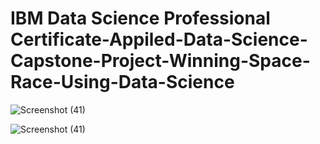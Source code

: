 # IBM Data Science Professional Certificate-Appiled-Data-Science-Capstone-Project-Winning-Space-Race-Using-Data-Science

![Screenshot (41)](https://user-images.githubusercontent.com/86102231/136998856-c7c30dee-c5e7-46e9-9290-9f3ec89f1cc4.png)

![Screenshot (41)](https://user-images.githubusercontent.com/86102231/137000408-8d92181b-15e5-48c5-a11a-0bbbdc96d911.png)
